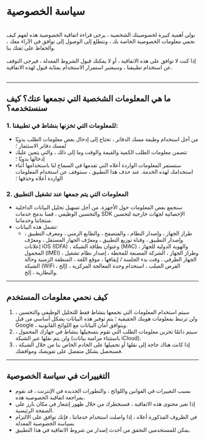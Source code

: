 # سياسة الخصوصية
<br>
نولي أهمية كبيرة لخصوصيتك الشخصية ، يرجى قراءة اتفاقية الخصوصية هذه لفهم كيف نحمي معلومات الخصوصية الخاصة بك ، ونتطلع إلى الوصول إلى توافق في الآراء معك ، والحفاظ على ثقتك بنا.
<br> <br> إذا كنت لا توافق على هذه الاتفاقية ، أو لا يمكنك قبول الشروط المعدلة ، فيرجى التوقف عن استخدام تطبيقنا ، وسيعتبر استمرار الاستخدام بمثابة قبول لهذه الاتفاقية.
<br> <br>

***

## ما هي المعلومات الشخصية التي نجمعها عنك؟ كيف سنستخدمه؟
### 1. للمعلومات التي تخزنها بنشاط في تطبيقنا:
   - من أجل استخدام وظيفة مسك الدفاتر ، تحتاج إلى إدخال بعض معلومات الطلب يدويًا لمسك دفاتر الاستثمار ؛
   - تتضمن معلومات الطلب الكمية والقيمة والوقت وما إلى ذلك ، والتي يتعين عليك إدخالها يدويًا ؛
   - ستستمر المعلومات الواردة أعلاه التي تقدمها في السماح لنا باستخدامها أثناء استخدامك لهذه الخدمة. عند حذف هذا التطبيق ، سنتوقف عن استخدام المعلومات الواردة أعلاه وحذفها ؛

### 2. المعلومات التي يتم جمعها عند تشغيل التطبيق
   - سنجمع بعض المعلومات حول الأجهزة. من أجل تسهيل تحليل البيانات الداخلية والتحسين الوظيفي ، قمنا بدمج خدمات SDK الإحصائية لجهات خارجية لتحسين منتجاتنا وخدماتنا.
   - تشمل هذه البيانات:
      - طراز الجهاز ، وإصدار النظام ، والمتصفح ، والطابع الزمني ، ومعرف التطبيق ، وإصدار التطبيق ، وقناة توزيع التطبيق ، ومعرّف الجهاز المستقل ، ومعرّف إعلانات iOS (IDFA) ، وعنوان بطاقة الشبكة (MAC) ، والهوية الدولية للجهاز المحمول (IMEI) ، وطراز الجهاز ، الشركة المصنعة للمحطة ، إصدار نظام تشغيل الجهاز الطرفي ، وقت بدء الجلسة / إيقافها ، موقع اللغة ، المنطقة الزمنية وحالة الشبكة (WiFi ، إلخ) ، القرص الصلب ، استخدام وحدة المعالجة المركزية والبطارية ، إلخ.

***
## كيف نحمي معلومات المستخدم
   1. سيتم استخدام المعلومات التي نجمعها بنشاط فقط للتحليل الوظيفي والتحسين ، ولن ترتبط بمعلومات هويتك الحقيقية ؛ يتم توفير هذه البيانات بشكل أساسي من قبل Google ، ويتوافق أمان البيانات مع اللوائح القانونية.
   2. سيتم دائمًا تخزين معلومات الطلب التي تقوم بتسجيلها بنشاط في جهازك المحمول ، ولن يتم نقلها عبر الشبكة (باستثناء مزامنة بيانات iCloud).
   3. إذا كانت هناك حاجة إلى نقلها أو تحميلها على الخادم الخاص بنا من خلال الشبكة ، فسنحصل بشكل منفصل على تفويضك وموافقتك.
***
## التغييرات في سياسة الخصوصية
   - بسبب التغييرات في القوانين واللوائح ، والتطورات الجديدة في الإنترنت ، قد نقوم بمراجعة اتفاقية الخصوصية هذه.
   - إذا تغير محتوى هذه الاتفاقية ، فسنخطرك من خلال ظهور إشعار في مكان بارز على الصفحة الرئيسية.
   - في الظروف المذكورة أعلاه ، إذا واصلت استخدام خدماتنا ، فإنك توافق على الالتزام بسياسة الخصوصية المعدلة
   - يمكن للمستخدمين التحقق من أحدث إصدار من شروط الاتفاقية في هذا التطبيق.
